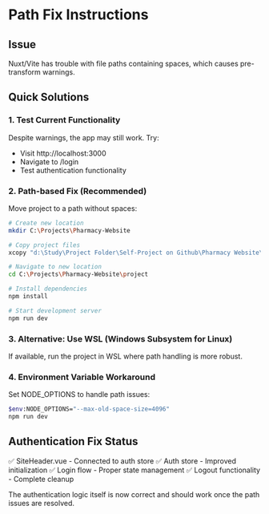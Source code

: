 # Path Fix Instructions

## Issue
Nuxt/Vite has trouble with file paths containing spaces, which causes pre-transform warnings.

## Quick Solutions

### 1. Test Current Functionality
Despite warnings, the app may still work. Try:
- Visit http://localhost:3000
- Navigate to /login
- Test authentication functionality

### 2. Path-based Fix (Recommended)
Move project to a path without spaces:

```bash
# Create new location
mkdir C:\Projects\Pharmacy-Website

# Copy project files
xcopy "d:\Study\Project Folder\Self-Project on Github\Pharmacy Website\project" "C:\Projects\Pharmacy-Website\project" /E /I

# Navigate to new location
cd C:\Projects\Pharmacy-Website\project

# Install dependencies
npm install

# Start development server
npm run dev
```

### 3. Alternative: Use WSL (Windows Subsystem for Linux)
If available, run the project in WSL where path handling is more robust.

### 4. Environment Variable Workaround
Set NODE_OPTIONS to handle path issues:
```bash
$env:NODE_OPTIONS="--max-old-space-size=4096"
npm run dev
```

## Authentication Fix Status
✅ SiteHeader.vue - Connected to auth store
✅ Auth store - Improved initialization
✅ Login flow - Proper state management
✅ Logout functionality - Complete cleanup

The authentication logic itself is now correct and should work once the path issues are resolved.
